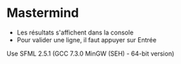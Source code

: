 # Mastermind
- Les résultats s'affichent dans la console
- Pour valider une ligne, il faut appuyer sur Entrée

Use SFML 2.5.1 (GCC 7.3.0 MinGW (SEH) - 64-bit version)
